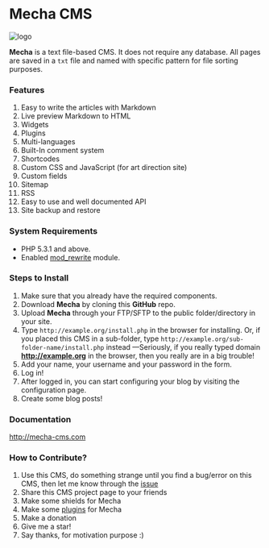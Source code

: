 Mecha CMS
=========

![logo](https://cloud.githubusercontent.com/assets/1669261/2845124/0fa5f700-d093-11e3-9cf8-8c892e536004.png "Mecha")

**Mecha** is a text file-based CMS. It does not require any database. All pages are saved in a `txt` file and named with specific pattern for file sorting purposes.

### Features

 1. Easy to write the articles with Markdown
 2. Live preview Markdown to HTML
 3. Widgets
 4. Plugins
 5. Multi-languages
 6. Built-In comment system
 7. Shortcodes
 8. Custom CSS and JavaScript (for art direction site)
 9. Custom fields
 10. Sitemap
 11. RSS
 12. Easy to use and well documented API
 13. Site backup and restore

### System Requirements

 - PHP 5.3.1 and above.
 - Enabled [mod_rewrite](http://httpd.apache.org/docs/current/mod/mod_rewrite.html "Apache Module mod_rewrite") module.

### Steps to Install

 1. Make sure that you already have the required components.
 2. Download **Mecha** by cloning this **GitHub** repo.
 3. Upload **Mecha** through your FTP/SFTP to the public folder/directory in your site.
 4. Type `http://example.org/install.php` in the browser for installing. Or, if you placed this CMS in a sub-folder, type `http://example.org/sub-folder-name/install.php` instead &mdash;Seriously, if you really typed domain **http://example.org** in the browser, then you really are in a big trouble!
 5. Add your name, your username and your password in the form.
 6. Log in!
 7. After logged in, you can start configuring your blog by visiting the configuration page.
 8. Create some blog posts!

### Documentation

http://mecha-cms.com

### How to Contribute?

 1. Use this CMS, do something strange until you find a bug/error on this CMS, then let me know through the [issue](https://github.com/mecha-cms/cms/issues "Mecha CMS Issues")
 2. Share this CMS project page to your friends
 3. Make some shields for Mecha
 4. Make some [plugins](https://github.com/mecha-cms/plugin "Mecha CMS Plugins") for Mecha
 5. Make a donation
 6. Give me a star!
 7. Say thanks, for motivation purpose :)